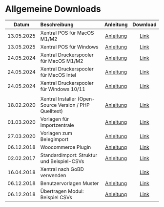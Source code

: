 # Allgemeine Downloads


| Datum         | Beschreibung                                            | Anleitung  |                                                        Download                                                         |
|---------------|:--------------------------------------------------------|:-----:|:-----------------------------------------------------------------------------------------------------------------------:|
| 13.05.2025       | Xentral POS für MacOS M1/M2                  | [Anleitung](https://help.xentral.com/hc/de/articles/360016758359-Einrichtung-des-POS)                                 | [Link](https://github.com/xentral/downloads/raw/master/files/POS/Xentral-POS-Installer-1.0.2+8.dmg)                   |
| 13.05.2025       | Xentral POS für Windows                      | [Anleitung](https://help.xentral.com/hc/de/articles/360016758359-Einrichtung-des-POS)                                 | [Link](https://github.com/xentral/downloads/raw/master/files/POS/XentralPOS-setup_1.0.2.exe)                   |
| 24.05.2024	   | Xentral Druckerspooler für MacOS M1/M2                  | [Anleitung](https://help.xentral.com/hc/de/articles/360016756299-Deinen-Drucker-mit-Xentral-verbinden) |                   [Link](https://github.com/xentral/downloads/raw/master/Xentral%20Spooler-arm64.dmg)                   |
| 24.05.2024	   | Xentral Druckerspooler für MacOS Intel                  | [Anleitung](https://help.xentral.com/hc/de/articles/360016756299-Deinen-Drucker-mit-Xentral-verbinden) |                    [Link](https://github.com/xentral/downloads/raw/master/Xentral%20Spooler-x64.dmg)                    |
| 24.05.2024	   | Xentral Druckerspooler für Windows 10/11                | [Anleitung](https://help.xentral.com/hc/de/articles/360016756299-Deinen-Drucker-mit-Xentral-verbinden) |                    [Link](https://github.com/xentral/downloads/raw/master/Xentral%20Spooler-x64.exe)                    |
|               |                                                         ||                                                                                                                         |
| 18.02.2020    | Xentral Installer (Open-Source Version / PHP Quelltext) | [Anleitung](https://help.xentral.com/hc/de/articles/360017377620-Installation-von-xentral-ab-Version-19-1) |                 [Link](https://github.com/xentral-erp-software-gmbh/downloads/raw/master/installer.zip)                 |
| 01.03.2020    | Vorlagen für Importzentrale                             | [Anleitung](https://help.xentral.com/hc/de/articles/360016758939-Import-Export) |         [Link](https://github.com/xentral-erp-software-gmbh/downloads/blob/master/importzentrale_vorlagen.zip)          |
| 27.03.2020    | Vorlagen zum Belegimport                                | [Anleitung](https://help.xentral.com/hc/de/articles/360016757059-Belege-Importer) |          [Link](https://github.com/xentral-erp-software-gmbh/downloads/blob/master/belegeimport_vorlagen.zip)           |
| 06.12.2018		  | Woocommerce Plugin	                                     | [Anleitung](https://help.xentral.com/hc/de/articles/360016761119-WooCommerce) |            [Link](https://github.com/xentral-erp-software-gmbh/downloads/raw/master/woocommerceimporter.zip)            |
| 02.02.2017		  | Standardimport: Struktur und Beispiel-CSVs	             | [Anleitung](https://help.xentral.com/hc/de/articles/360016758939-Import-Export) | [Link](https://github.com/xentral-erp-software-gmbh/downloads/raw/master/standardimport-struktur-und-beispiel-csvs.zip) |
| 16.04.2018			 | Xentral nach GoBD verwenden		                           |  |          [Link](https://github.com/xentral-erp-software-gmbh/downloads/raw/master/wawision_nach_gobd_v1.1.pdf)          |
| 06.12.2018			 | Benutzervorlagen Muster			                              | [Anleitung](https://help.xentral.com/hc/de/articles/360020065779-Benutzer-Vorlage) |             [Link](https://github.com/xentral-erp-software-gmbh/downloads/raw/master/benutzervorlagen.zip)              |
| 06.12.2018			 | Übertragen Modul: Beispiel CSVs				                     | [Anleitung](https://help.xentral.com/hc/de/articles/360016738020-%C3%9Cbertragungen-CSV-XML-EDI-PDF-) |            [Link](https://github.com/xentral-erp-software-gmbh/downloads/raw/master/uebertragungen_csv.zip)             |



